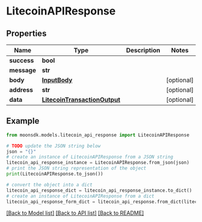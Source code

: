 # LitecoinAPIResponse

## Properties

| Name        | Type                                                          | Description | Notes       |
| ----------- | ------------------------------------------------------------- | ----------- | ----------- |
| **success** | **bool**                                                      |             |             |
| **message** | **str**                                                       |             |             |
| **body**    | [**InputBody**](InputBody.md)                                 |             | \[optional] |
| **address** | **str**                                                       |             | \[optional] |
| **data**    | [**LitecoinTransactionOutput**](LitecoinTransactionOutput.md) |             | \[optional] |

## Example

```python
from moonsdk.models.litecoin_api_response import LitecoinAPIResponse

# TODO update the JSON string below
json = "{}"
# create an instance of LitecoinAPIResponse from a JSON string
litecoin_api_response_instance = LitecoinAPIResponse.from_json(json)
# print the JSON string representation of the object
print(LitecoinAPIResponse.to_json())

# convert the object into a dict
litecoin_api_response_dict = litecoin_api_response_instance.to_dict()
# create an instance of LitecoinAPIResponse from a dict
litecoin_api_response_form_dict = litecoin_api_response.from_dict(litecoin_api_response_dict)
```

[\[Back to Model list\]](./#documentation-for-models) [\[Back to API list\]](./#documentation-for-api-endpoints) [\[Back to README\]](./)

